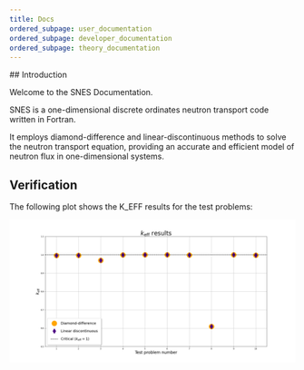 ```yaml
---
title: Docs
ordered_subpage: user_documentation
ordered_subpage: developer_documentation
ordered_subpage: theory_documentation
---
```


## Introduction

Welcome to the SNES Documentation.

SNES is a one-dimensional discrete ordinates neutron transport code written in Fortran.

It employs diamond-difference and linear-discontinuous methods to solve the neutron transport equation,
providing an accurate and efficient model of neutron flux in one-dimensional systems.

## Verification

The following plot shows the K_EFF results for the test problems:

<img src="images/keff_results.png" alt="K_EFF Results" width="800"/>
